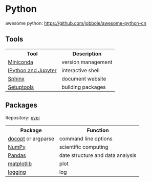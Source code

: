 # Python

awesome python: https://github.com/jobbole/awesome-python-cn

## Tools

<table>
  <tr>
    <th>Tool</th>
    <th>Description</th>
  </tr>
  <tr>
    <td><a href="https://docs.conda.io/en/latest/miniconda.html">Miniconda</a></td>
    <td>version management</td>
  </tr>
  <tr>
    <td><a href="https://ipython.org/">IPython and Jupyter</a></td>
    <td>interactive shell</td>
  </tr>
  <tr>
    <td><a href=""https://zh-sphinx-doc.readthedocs.io/en/latest/contents.html>Sphinx</a></td>
    <td>document website</td>
  </tr>
  <tr>
    <td><a href="https://setuptools.readthedocs.io/en/latest/">Setuptools</a></td>
    <td>building packages</td>
  </tr>
</table>

 
## Packages

Repository: [pypi](https://pypi.org/)

<table>
  <tr>
    <th>Package</th>
    <th>Function</th>
  </tr>
  <tr>
    <td><a href="https://pypi.org/project/docopt/">docopt</a> or argparse</td>
    <td>command line options</td>
  </tr>
  <tr>
    <td><a href="https://www.numpy.org/">NumPy</a></td>
    <td>scientific computing</td>
  </tr>
  <tr>
    <td><a href="https://pandas.pydata.org/pandas-docs/stable/">Pandas</a></td>
    <td>date structure and data analysis</td>
  </tr>
  <tr>
    <td><a href="https://matplotlib.org/">matplotlib</a></td>
    <td>plot</td>
  </tr>
  <tr>
    <td><a href="">logging</a></td>
    <td>log</td>
  </tr>
</table>
